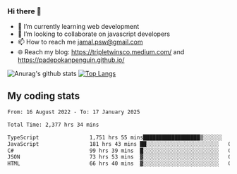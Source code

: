 ### Hi there 👋

<!--
**padepokanpenguin/padepokanpenguin** is a ✨ _special_ ✨ repository because its `README.md` (this file) appears on your GitHub profile.
-->

- 🌱 I’m currently learning  web development
- 👯 I’m looking to collaborate on javascript developers
- 📫 How to reach me jamal.psw@gmail.com
- 🌐 Reach my blog:
   https://tripletwinsco.medium.com/ and
   https://padepokanpenguin.github.io/

![Anurag's github stats](https://github-readme-stats.vercel.app/api?username=padepokanpenguin&count_private=true&disable_animations=false&show_icons=true&theme=default)
[![Top Langs](https://github-readme-stats.vercel.app/api/top-langs/?username=padepokanpenguin&theme=default&layout=compact)](https://github.com/padepokanpenguin)

## My coding stats

<!--START_SECTION:waka-->

```txt
From: 16 August 2022 - To: 17 January 2025

Total Time: 2,377 hrs 34 mins

TypeScript                1,751 hrs 55 mins██████████████████▒░░░░░░   73.69 %
JavaScript                181 hrs 43 mins ██░░░░░░░░░░░░░░░░░░░░░░░   07.64 %
C#                        99 hrs 39 mins  █░░░░░░░░░░░░░░░░░░░░░░░░   04.19 %
JSON                      73 hrs 53 mins  ▓░░░░░░░░░░░░░░░░░░░░░░░░   03.11 %
HTML                      66 hrs 40 mins  ▓░░░░░░░░░░░░░░░░░░░░░░░░   02.80 %
```

<!--END_SECTION:waka-->


